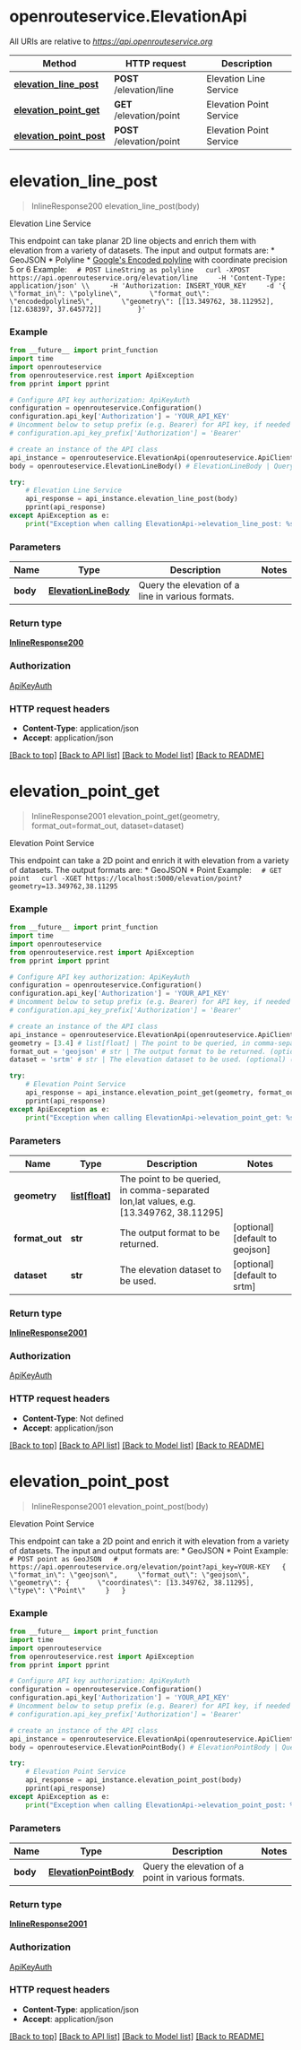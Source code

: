 # openrouteservice.ElevationApi

All URIs are relative to *https://api.openrouteservice.org*

Method | HTTP request | Description
------------- | ------------- | -------------
[**elevation_line_post**](ElevationApi.md#elevation_line_post) | **POST** /elevation/line | Elevation Line Service
[**elevation_point_get**](ElevationApi.md#elevation_point_get) | **GET** /elevation/point | Elevation Point Service
[**elevation_point_post**](ElevationApi.md#elevation_point_post) | **POST** /elevation/point | Elevation Point Service

# **elevation_line_post**
> InlineResponse200 elevation_line_post(body)

Elevation Line Service

This endpoint can take planar 2D line objects and enrich them with elevation from a variety of datasets.  The input and output formats are:   * GeoJSON   * Polyline   * <a href="https://developers.google.com/maps/documentation/utilities/polylinealgorithm">Google's Encoded polyline</a> with coordinate precision 5 or 6  Example: ```   # POST LineString as polyline   curl -XPOST https://api.openrouteservice.org/elevation/line     -H 'Content-Type: application/json' \\     -H 'Authorization: INSERT_YOUR_KEY     -d '{       \"format_in\": \"polyline\",       \"format_out\": \"encodedpolyline5\",       \"geometry\": [[13.349762, 38.112952],                    [12.638397, 37.645772]]         }' ``` 

### Example
```python
from __future__ import print_function
import time
import openrouteservice
from openrouteservice.rest import ApiException
from pprint import pprint

# Configure API key authorization: ApiKeyAuth
configuration = openrouteservice.Configuration()
configuration.api_key['Authorization'] = 'YOUR_API_KEY'
# Uncomment below to setup prefix (e.g. Bearer) for API key, if needed
# configuration.api_key_prefix['Authorization'] = 'Bearer'

# create an instance of the API class
api_instance = openrouteservice.ElevationApi(openrouteservice.ApiClient(configuration))
body = openrouteservice.ElevationLineBody() # ElevationLineBody | Query the elevation of a line in various formats.

try:
    # Elevation Line Service
    api_response = api_instance.elevation_line_post(body)
    pprint(api_response)
except ApiException as e:
    print("Exception when calling ElevationApi->elevation_line_post: %s\n" % e)
```

### Parameters

Name | Type | Description  | Notes
------------- | ------------- | ------------- | -------------
 **body** | [**ElevationLineBody**](ElevationLineBody.md)| Query the elevation of a line in various formats. | 

### Return type

[**InlineResponse200**](InlineResponse200.md)

### Authorization

[ApiKeyAuth](../README.md#ApiKeyAuth)

### HTTP request headers

 - **Content-Type**: application/json
 - **Accept**: application/json

[[Back to top]](#) [[Back to API list]](../README.md#documentation_for_api_endpoints) [[Back to Model list]](../README.md#documentation_for_models) [[Back to README]](../README.md)

# **elevation_point_get**
> InlineResponse2001 elevation_point_get(geometry, format_out=format_out, dataset=dataset)

Elevation Point Service

This endpoint can take a 2D point and enrich it with elevation from a variety of datasets.  The output formats are:   * GeoJSON   * Point  Example: ```   # GET point   curl -XGET https://localhost:5000/elevation/point?geometry=13.349762,38.11295 ``` 

### Example
```python
from __future__ import print_function
import time
import openrouteservice
from openrouteservice.rest import ApiException
from pprint import pprint

# Configure API key authorization: ApiKeyAuth
configuration = openrouteservice.Configuration()
configuration.api_key['Authorization'] = 'YOUR_API_KEY'
# Uncomment below to setup prefix (e.g. Bearer) for API key, if needed
# configuration.api_key_prefix['Authorization'] = 'Bearer'

# create an instance of the API class
api_instance = openrouteservice.ElevationApi(openrouteservice.ApiClient(configuration))
geometry = [3.4] # list[float] | The point to be queried, in comma-separated lon,lat values, e.g. [13.349762, 38.11295]
format_out = 'geojson' # str | The output format to be returned. (optional) (default to geojson)
dataset = 'srtm' # str | The elevation dataset to be used. (optional) (default to srtm)

try:
    # Elevation Point Service
    api_response = api_instance.elevation_point_get(geometry, format_out=format_out, dataset=dataset)
    pprint(api_response)
except ApiException as e:
    print("Exception when calling ElevationApi->elevation_point_get: %s\n" % e)
```

### Parameters

Name | Type | Description  | Notes
------------- | ------------- | ------------- | -------------
 **geometry** | [**list[float]**](float.md)| The point to be queried, in comma-separated lon,lat values, e.g. [13.349762, 38.11295] | 
 **format_out** | **str**| The output format to be returned. | [optional] [default to geojson]
 **dataset** | **str**| The elevation dataset to be used. | [optional] [default to srtm]

### Return type

[**InlineResponse2001**](InlineResponse2001.md)

### Authorization

[ApiKeyAuth](../README.md#ApiKeyAuth)

### HTTP request headers

 - **Content-Type**: Not defined
 - **Accept**: application/json

[[Back to top]](#) [[Back to API list]](../README.md#documentation_for_api_endpoints) [[Back to Model list]](../README.md#documentation_for_models) [[Back to README]](../README.md)

# **elevation_point_post**
> InlineResponse2001 elevation_point_post(body)

Elevation Point Service

This endpoint can take a 2D point and enrich it with elevation from a variety of datasets.  The input and output formats are:   * GeoJSON   * Point  Example: ```   # POST point as GeoJSON   # https://api.openrouteservice.org/elevation/point?api_key=YOUR-KEY   {     \"format_in\": \"geojson\",     \"format_out\": \"geojson\",     \"geometry\": {       \"coordinates\": [13.349762, 38.11295],       \"type\": \"Point\"     }   } ``` 

### Example
```python
from __future__ import print_function
import time
import openrouteservice
from openrouteservice.rest import ApiException
from pprint import pprint

# Configure API key authorization: ApiKeyAuth
configuration = openrouteservice.Configuration()
configuration.api_key['Authorization'] = 'YOUR_API_KEY'
# Uncomment below to setup prefix (e.g. Bearer) for API key, if needed
# configuration.api_key_prefix['Authorization'] = 'Bearer'

# create an instance of the API class
api_instance = openrouteservice.ElevationApi(openrouteservice.ApiClient(configuration))
body = openrouteservice.ElevationPointBody() # ElevationPointBody | Query the elevation of a point in various formats.

try:
    # Elevation Point Service
    api_response = api_instance.elevation_point_post(body)
    pprint(api_response)
except ApiException as e:
    print("Exception when calling ElevationApi->elevation_point_post: %s\n" % e)
```

### Parameters

Name | Type | Description  | Notes
------------- | ------------- | ------------- | -------------
 **body** | [**ElevationPointBody**](ElevationPointBody.md)| Query the elevation of a point in various formats. | 

### Return type

[**InlineResponse2001**](InlineResponse2001.md)

### Authorization

[ApiKeyAuth](../README.md#ApiKeyAuth)

### HTTP request headers

 - **Content-Type**: application/json
 - **Accept**: application/json

[[Back to top]](#) [[Back to API list]](../README.md#documentation_for_api_endpoints) [[Back to Model list]](../README.md#documentation_for_models) [[Back to README]](../README.md)

